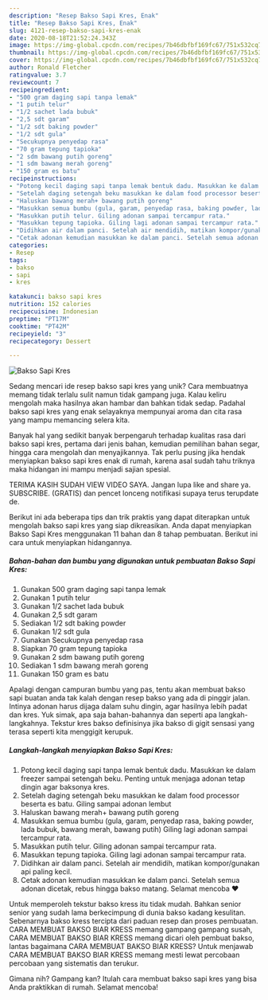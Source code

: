 ```yaml
---
description: "Resep Bakso Sapi Kres, Enak"
title: "Resep Bakso Sapi Kres, Enak"
slug: 4121-resep-bakso-sapi-kres-enak
date: 2020-08-18T21:52:24.343Z
image: https://img-global.cpcdn.com/recipes/7b46dbfbf169fc67/751x532cq70/bakso-sapi-kres-foto-resep-utama.jpg
thumbnail: https://img-global.cpcdn.com/recipes/7b46dbfbf169fc67/751x532cq70/bakso-sapi-kres-foto-resep-utama.jpg
cover: https://img-global.cpcdn.com/recipes/7b46dbfbf169fc67/751x532cq70/bakso-sapi-kres-foto-resep-utama.jpg
author: Ronald Fletcher
ratingvalue: 3.7
reviewcount: 7
recipeingredient:
- "500 gram daging sapi tanpa lemak"
- "1 putih telur"
- "1/2 sachet lada bubuk"
- "2,5 sdt garam"
- "1/2 sdt baking powder"
- "1/2 sdt gula"
- "Secukupnya penyedap rasa"
- "70 gram tepung tapioka"
- "2 sdm bawang putih goreng"
- "1 sdm bawang merah goreng"
- "150 gram es batu"
recipeinstructions:
- "Potong kecil daging sapi tanpa lemak bentuk dadu. Masukkan ke dalam freezer sampai setengah beku. Penting untuk menjaga adonan tetap dingin agar baksonya kres."
- "Setelah daging setengah beku masukkan ke dalam food processor beserta es batu. Giling sampai adonan lembut"
- "Haluskan bawang merah+ bawang putih goreng"
- "Masukkan semua bumbu (gula, garam, penyedap rasa, baking powder, lada bubuk, bawang merah, bawang putih) Giling lagi adonan sampai tercampur rata."
- "Masukkan putih telur. Giling adonan sampai tercampur rata."
- "Masukkan tepung tapioka. Giling lagi adonan sampai tercampur rata."
- "Didihkan air dalam panci. Setelah air mendidih, matikan kompor/gunakan api paling kecil."
- "Cetak adonan kemudian masukkan ke dalam panci. Setelah semua adonan dicetak, rebus hingga bakso matang. Selamat mencoba ❤️"
categories:
- Resep
tags:
- bakso
- sapi
- kres

katakunci: bakso sapi kres 
nutrition: 152 calories
recipecuisine: Indonesian
preptime: "PT17M"
cooktime: "PT42M"
recipeyield: "3"
recipecategory: Dessert

---
```



![Bakso Sapi Kres](https://img-global.cpcdn.com/recipes/7b46dbfbf169fc67/751x532cq70/bakso-sapi-kres-foto-resep-utama.jpg)

Sedang mencari ide resep bakso sapi kres yang unik? Cara membuatnya memang tidak terlalu sulit namun tidak gampang juga. Kalau keliru mengolah maka hasilnya akan hambar dan bahkan tidak sedap. Padahal bakso sapi kres yang enak selayaknya mempunyai aroma dan cita rasa yang mampu memancing selera kita.

Banyak hal yang sedikit banyak berpengaruh terhadap kualitas rasa dari bakso sapi kres, pertama dari jenis bahan, kemudian pemilihan bahan segar, hingga cara mengolah dan menyajikannya. Tak perlu pusing jika hendak menyiapkan bakso sapi kres enak di rumah, karena asal sudah tahu triknya maka hidangan ini mampu menjadi sajian spesial.

TERIMA KASIH SUDAH VIEW VIDEO SAYA. Jangan lupa like and share ya. SUBSCRIBE. (GRATIS) dan pencet lonceng notifikasi supaya terus terupdate de.


Berikut ini ada beberapa tips dan trik praktis yang dapat diterapkan untuk mengolah bakso sapi kres yang siap dikreasikan. Anda dapat menyiapkan Bakso Sapi Kres menggunakan 11 bahan dan 8 tahap pembuatan. Berikut ini cara untuk menyiapkan hidangannya.

<!--inarticleads1-->

##### Bahan-bahan dan bumbu yang digunakan untuk pembuatan Bakso Sapi Kres:

1. Gunakan 500 gram daging sapi tanpa lemak
1. Gunakan 1 putih telur
1. Gunakan 1/2 sachet lada bubuk
1. Gunakan 2,5 sdt garam
1. Sediakan 1/2 sdt baking powder
1. Gunakan 1/2 sdt gula
1. Gunakan Secukupnya penyedap rasa
1. Siapkan 70 gram tepung tapioka
1. Gunakan 2 sdm bawang putih goreng
1. Sediakan 1 sdm bawang merah goreng
1. Gunakan 150 gram es batu


Apalagi dengan campuran bumbu yang pas, tentu akan membuat bakso sapi buatan anda tak kalah dengan resep bakso yang ada di pinggir jalan. Intinya adonan harus dijaga dalam suhu dingin, agar hasilnya lebih padat dan kres. Yuk simak, apa saja bahan-bahannya dan seperti apa langkah-langkahnya. Tekstur kres bakso definisinya jika bakso di gigit sensasi yang terasa seperti kita menggigit kerupuk. 

<!--inarticleads2-->

##### Langkah-langkah menyiapkan Bakso Sapi Kres:

1. Potong kecil daging sapi tanpa lemak bentuk dadu. Masukkan ke dalam freezer sampai setengah beku. Penting untuk menjaga adonan tetap dingin agar baksonya kres.
1. Setelah daging setengah beku masukkan ke dalam food processor beserta es batu. Giling sampai adonan lembut
1. Haluskan bawang merah+ bawang putih goreng
1. Masukkan semua bumbu (gula, garam, penyedap rasa, baking powder, lada bubuk, bawang merah, bawang putih) Giling lagi adonan sampai tercampur rata.
1. Masukkan putih telur. Giling adonan sampai tercampur rata.
1. Masukkan tepung tapioka. Giling lagi adonan sampai tercampur rata.
1. Didihkan air dalam panci. Setelah air mendidih, matikan kompor/gunakan api paling kecil.
1. Cetak adonan kemudian masukkan ke dalam panci. Setelah semua adonan dicetak, rebus hingga bakso matang. Selamat mencoba ❤️


Untuk memperoleh tekstur bakso kress itu tidak mudah. Bahkan senior senior yang sudah lama berkecimpung di dunia bakso kadang kesulitan. Sebenarnya bakso kress tercipta dari paduan resep dan proses pembuatan. CARA MEMBUAT BAKSO BIAR KRESS memang gampang gampang susah, CARA MEMBUAT BAKSO BIAR KRESS memang dicari oleh pembuat bakso, lantas bagaimana CARA MEMBUAT BAKSO BIAR KRESS? Untuk menjawab CARA MEMBUAT BAKSO BIAR KRESS memang mesti lewat percobaan percobaan yang sistematis dan terukur. 

Gimana nih? Gampang kan? Itulah cara membuat bakso sapi kres yang bisa Anda praktikkan di rumah. Selamat mencoba!
